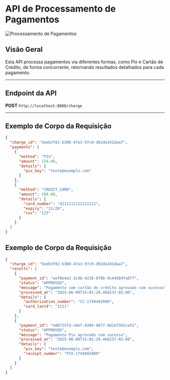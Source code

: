 # API de Processamento de Pagamentos

![Processamento de Pagamentos](https://i.imgur.com/cEowwPz.png)

## Visão Geral

Esta API processa pagamentos via diferentes formas, como Pix e Cartão de Crédito, de forma concorrente, retornando resultados detalhados para cada pagamento.

---

## Endpoint da API

**POST** `http://localhost:8080/charge`

---

## Exemplo de Corpo da Requisição

```json
{
  "charge_id": "5eeb3f82-b380-47a3-97c9-d02de241daa7",
  "payments": [
    {
      "method": "PIX",
      "amount": 150.00,
      "details": {
        "pix_key": "teste@exemplo.com"
      }
    },
    {
      "method": "CREDIT_CARD",
      "amount": 200.00,
      "details": {
        "card_number": "4111111111111111",
        "expiry": "12/26",
        "cvv": "123"
      }
    }
  ]
}
```

## Exemplo de Corpo da Requisição

```json
{
  "charge_id": "5eeb3f82-b380-47a3-97c9-d02de241daa7",
  "results": [
    {
      "payment_id": "aef0e4a3-3cdb-4218-8f6b-9c44d84fa877",
      "status": "APPROVED",
      "message": "Pagamento com cartão de crédito aprovado com sucesso",
      "processed_at": "2025-06-09T15:01:29.468237-03:00",
      "details": {
        "authorization_number": "CC-1749492089",
        "card_last4": "1111"
      }
    },
    {
      "payment_id": "e06725fd-c0ef-4304-96f7-8d2ef592ce52",
      "status": "APPROVED",
      "message": "Pagamento Pix aprovado com sucesso",
      "processed_at": "2025-06-09T15:01:29.468237-03:00",
      "details": {
        "pix_key": "teste@exemplo.com",
        "receipt_number": "PIX-1749492089"
      }
    }
  ]
}
```